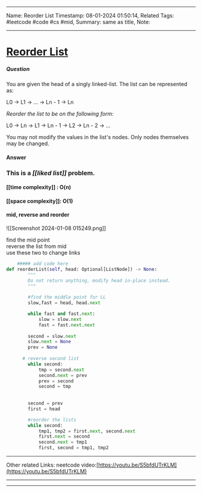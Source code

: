 ____
Name: Reorder List
Timestamp: 08-01-2024 01:50:14,
Related Tags:  #leetcode #code #cs #mid,
Summary: same as title,
Note:
____
# [Reorder List](https://leetcode.com/problems/reorder-list/)

##### Question 
You are given the head of a singly linked-list. The list can be represented as:

L0 → L1 → … → Ln - 1 → Ln

_Reorder the list to be on the following form:_

L0 → Ln → L1 → Ln - 1 → L2 → Ln - 2 → …

You may not modify the values in the list's nodes. Only nodes themselves may be changed.


#### Answer 

### This is a *[[liked list]]* problem.

#### [[time complexity]] : O(n)
#### [[space complexity]]: O(1)


#### mid, reverse and reorder

![[Screenshot 2024-01-08 015249.png]]

find the mid point  
reverse the list from mid  
use these two to change links



```python
	##### add code here
def reorderList(self, head: Optional[ListNode]) -> None:
        """
        Do not return anything, modify head in-place instead.
        """
        
        #find the middle point for LL
        slow,fast = head, head.next

        while fast and fast.next:
            slow = slow.next
            fast = fast.next.next
            
        second = slow.next
        slow.next = None
        prev = None
      
      # reverse second list
        while second:
            tmp = second.next
            second.next = prev
            prev = second
            second = tmp
        
        
        second = prev
        first = head

		#reorder the lists
        while second:
            tmp1, tmp2 = first.next, second.next
            first.next = second
            second.next = tmp1
            first, second = tmp1, tmp2

```

___
Other related Links:
	neetcode video:[https://youtu.be/S5bfdUTrKLM](https://youtu.be/S5bfdUTrKLM)
____
____

